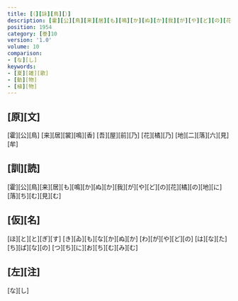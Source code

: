 ```yaml
---
title: [（][詠][鳥][）]
description: [霍][公][鳥][来][居][も][鳴][か][ぬ][か][我][が][や][ど][の][花][橘][の][地][に][落][ち][む][見][む]
position: 1954
category: [巻]10
version: '1.0'
volume: 10
comparison:
- [な][し]
keywords:
- [夏][雑][歌]
- [動][物]
- [植][物]
---
```


## [原][文]

[霍][公][鳥] [来][居][裳][鳴][香] [吾][屋][前][乃] [花][橘][乃] [地][二][落][六][見][牟]

## [訓][読]

[霍][公][鳥][来][居][も][鳴][か][ぬ][か][我][が][や][ど][の][花][橘][の][地][に][落][ち][む][見][む]

## [仮][名]

[ほ][と][と][ぎ][す] [き][ゐ][も][な][か][ぬ][か] [わ][が][や][ど][の] [は][な][た][ち][ば][な][の] [つ][ち][に][お][ち][む][み][む]

## [左][注]

[な][し]
